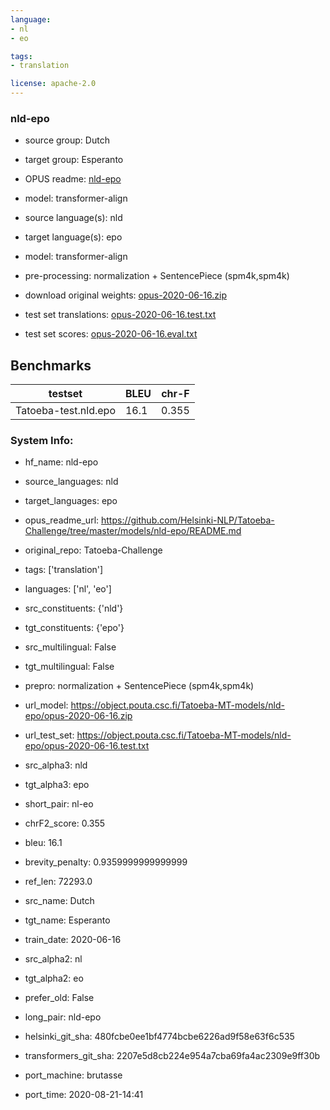 ```yaml
---
language: 
- nl
- eo

tags:
- translation

license: apache-2.0
---
```


### nld-epo

* source group: Dutch 
* target group: Esperanto 
*  OPUS readme: [nld-epo](https://github.com/Helsinki-NLP/Tatoeba-Challenge/tree/master/models/nld-epo/README.md)

*  model: transformer-align
* source language(s): nld
* target language(s): epo
* model: transformer-align
* pre-processing: normalization + SentencePiece (spm4k,spm4k)
* download original weights: [opus-2020-06-16.zip](https://object.pouta.csc.fi/Tatoeba-MT-models/nld-epo/opus-2020-06-16.zip)
* test set translations: [opus-2020-06-16.test.txt](https://object.pouta.csc.fi/Tatoeba-MT-models/nld-epo/opus-2020-06-16.test.txt)
* test set scores: [opus-2020-06-16.eval.txt](https://object.pouta.csc.fi/Tatoeba-MT-models/nld-epo/opus-2020-06-16.eval.txt)

## Benchmarks

| testset               | BLEU  | chr-F |
|-----------------------|-------|-------|
| Tatoeba-test.nld.epo 	| 16.1 	| 0.355 |


### System Info: 
- hf_name: nld-epo

- source_languages: nld

- target_languages: epo

- opus_readme_url: https://github.com/Helsinki-NLP/Tatoeba-Challenge/tree/master/models/nld-epo/README.md

- original_repo: Tatoeba-Challenge

- tags: ['translation']

- languages: ['nl', 'eo']

- src_constituents: {'nld'}

- tgt_constituents: {'epo'}

- src_multilingual: False

- tgt_multilingual: False

- prepro:  normalization + SentencePiece (spm4k,spm4k)

- url_model: https://object.pouta.csc.fi/Tatoeba-MT-models/nld-epo/opus-2020-06-16.zip

- url_test_set: https://object.pouta.csc.fi/Tatoeba-MT-models/nld-epo/opus-2020-06-16.test.txt

- src_alpha3: nld

- tgt_alpha3: epo

- short_pair: nl-eo

- chrF2_score: 0.355

- bleu: 16.1

- brevity_penalty: 0.9359999999999999

- ref_len: 72293.0

- src_name: Dutch

- tgt_name: Esperanto

- train_date: 2020-06-16

- src_alpha2: nl

- tgt_alpha2: eo

- prefer_old: False

- long_pair: nld-epo

- helsinki_git_sha: 480fcbe0ee1bf4774bcbe6226ad9f58e63f6c535

- transformers_git_sha: 2207e5d8cb224e954a7cba69fa4ac2309e9ff30b

- port_machine: brutasse

- port_time: 2020-08-21-14:41